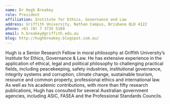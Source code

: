 ```yaml
---
name: Dr Hugh Breakey
role: President
affiliation: Institute for Ethics, Governance and Law
address: Griffith University, Nathan Campus, Brisbane QLD 4122  
phone: +61 (0) 7 3735 5189  
email: h.breakey@griffith.edu.au
blog: http://hughbreakey.blogspot.com.au/
---
```


Hugh is a Senior Research Fellow in moral philosophy at Griffith University’s Institute for Ethics, Governance & Law. He has extensive experience in the application of ethical, legal and political philosophy to challenging practical fields, including peacekeeping, safety industries, institutional governance, integrity systems and corruption, climate change, sustainable tourism, resource and common property, professional ethics and international law. As well as his academic contributions, with more than fifty research publications, Hugh has consulted for several Australian government agencies, including ASIC, FASEA and the Professional Standards Councils.
